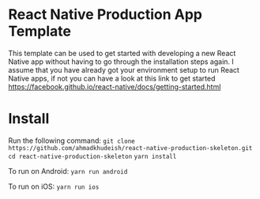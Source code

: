 # React Native Production App Template

This template can be used to get started with developing a new React Native app without having to go through the installation steps again.
I assume that you have already got your environment setup to run React Native apps, if not you can have a look at this link to get started https://facebook.github.io/react-native/docs/getting-started.html

# Install

Run the following command:
`git clone https://github.com/ahmadkhudeish/react-native-production-skeleton.git`
`cd react-native-production-skeleton`
`yarn install`

To run on Android:
`yarn run android`

To run on iOS:
`yarn run ios`
